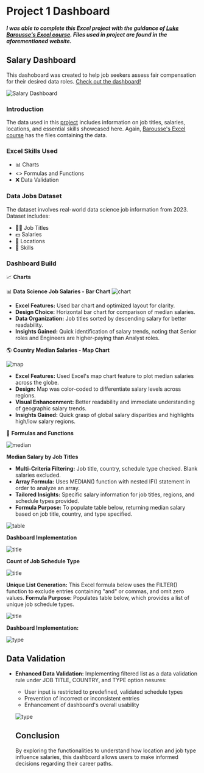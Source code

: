 # Project 1 Dashboard
***I was able to complete this Excel project with the guidance of [Luke Barousse's Excel course](https://www.lukebarousse.com/excel). Files used in project are found in the aforementioned website.***

## Salary Dashboard
This dashoboard was created to help job seekers assess fair compensation for their desired data roles.
[Check out the dashboard!](Project_1_Salary_Dashboard.xlsx)

![Salary Dashboard](https://github.com/user-attachments/assets/c15b887e-6a3c-43ed-b70c-e9babfe287a3)

### Introduction
The data used in this [project](Project_1_Salary_Dashboard.xlsx) includes information on job titles, salaries, locations, and essential skills showcased here. Again, [Barousse's Excel course](https://www.lukebarousse.com/excel) has the files containing the data.

### Excel Skills Used
- 📊 Charts
- <> Formulas and Functions
- ❌ Data Validation

### Data Jobs Dataset 
The dataset involves real-world data science job information from 2023. Dataset includes:
- 👩‍💻 Job Titles
- 💵 Salaries
- 📍 Locations
- 🔧 Skills

### Dashboard Build
📈 **Charts**

📊 **Data Science Job Salaries - Bar Chart**
![chart](https://github.com/user-attachments/assets/3358a899-dbb1-453f-ba99-f674ee77471c)

- **Excel Features:** Used bar chart and optimized layout for clarity.
- **Design Choice:** Horizontal bar chart for comparison of median salaries.
- **Data Organization:** Job titles sorted by descending salary for better readability.
- **Insights Gained:** Quick identification of salary trends, noting that Senior roles and Engineers are higher-paying than Analyst roles.

🌎 **Country Median Salaries - Map Chart**

![map](https://github.com/user-attachments/assets/588e6300-63fe-491d-bcc6-b6805b43ab22)

- **Excel Features:** Used Excel's map chart feature to plot median salaries across the globe.
- **Design:** Map was color-coded to differentiate salary levels across regions.
- **Visual Enhancenment:** Better readability and immediate understanding of geographic salary trends.
- **Insights Gained:** Quick grasp of global salary disparities and highlights high/low salary regions.

🧮 **Formulas and Functions**

![median](https://github.com/user-attachments/assets/5361b49e-2b00-4bb1-a7b4-689549a1ceab)

**Median Salary by Job Titles**
- **Multi-Criteria Filtering:** Job title, country, schedule type checked. Blank salaries excluded.
- **Array Formula:** Uses MEDIAN() function with nested IF() statement in order to analyze an array.
- **Tailored Insights:** Specific salary information for job titles, regions, and schedule types provided.
- **Formula Purpose:** To populate table below, returning median salary based on job title, country, and type specified.

![table](https://github.com/user-attachments/assets/1af0d697-1d3a-4aa0-9709-1486ac266977)

**Dashboard Implementation**

![title](https://github.com/user-attachments/assets/b5868b84-742f-47b1-a200-58b24c6ca2a9)

**Count of Job Schedule Type**

![title](https://github.com/user-attachments/assets/9cbe3a72-aa09-4c6b-b326-49d94589b3c0)

**Unique List Generation:** This Excel formula below uses the FILTER() function to exclude entries containing "and" or commas, and omit zero values.
**Formula Purpose:** Populates table below, which provides a list of unique job schedule types.

![title](https://github.com/user-attachments/assets/83a555cf-2540-4ede-b219-3dd55dec3ff8)

**Dashboard Implementation:**

![type](https://github.com/user-attachments/assets/cb73edbe-158d-4b52-b10e-3cadc4beec6e)

## Data Validation

- **Enhanced Data Validation:** Implementing filtered list as a data validation rule under JOB TITLE, COUNTRY, and TYPE option nesures:
    - User input is restricted to predefined, validated schedule types
    - Prevention of incorrect or inconsistent entries
    - Enhancement of dashboard's overall usability

  ![type](https://github.com/user-attachments/assets/f0e1dae3-1c91-42f5-9e42-88897a2a4cb0)

  ## Conclusion
  By exploring the functionalities to understand how location and job type influence salaries, this dashboard allows users to make informed decisions regarding their career paths.
